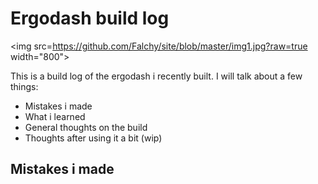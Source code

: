 <!DOCTYPE html>
<html>
<body>

<title>Ergodash build log</title>
<h1>Ergodash build log</h1>

<img src=https://github.com/Falchy/site/blob/master/img1.jpg?raw=true width="800">

<p>This is a build log of the ergodash i recently built. I will talk about a few things:</p>

<ul>
	<li>Mistakes i made</li>
	<li>What i learned</li>
	<li>General thoughts on the build</li>
	<li>Thoughts after using it a bit (wip)</li>
</ul>

<h2>Mistakes i made</h2>
</body>
</html>
